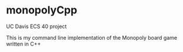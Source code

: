 # monopolyCpp

UC Davis ECS 40 project

This is my command line implementation of the Monopoly board game written in C++
